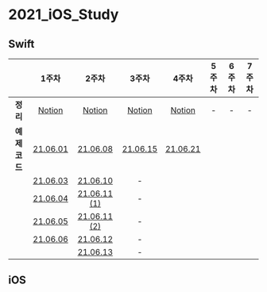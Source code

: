 # 2021_iOS_Study

## **Swift**
||1주차|2주차|3주차|4주차|5주차|6주차|7주차|
:--:|:--:|:--:|:--:|:--:|:--:|:--:|:--:|
|**정리**|[Notion](https://www.notion.so/1-38a1ba0d77b54f04be0f9b96ee274b10)|[Notion](https://www.notion.so/2-f9f98c050eff4cedb5312b404e18f8fe)|[Notion](https://www.notion.so/3-044f1e647a2747fca1308de8d49b3854)|[Notion](https://www.notion.so/4-430f2737f69542db93a8b614d54fd44f)|-|-|-|
|**예제 코드**|[21.06.01](https://github.com/skyqnaqna/2021_iOS_Study/blob/main/Swift/1week/0601.swift)|[21.06.08](https://github.com/skyqnaqna/2021_iOS_Study/blob/main/Swift/2week/0608.swift)|[21.06.15](https://github.com/skyqnaqna/2021_iOS_Study/blob/main/Swift/3week/0615.swift)|[21.06.21](https://github.com/skyqnaqna/2021_iOS_Study/blob/main/Swift/4week/0621.swift)|
||[21.06.03](https://github.com/skyqnaqna/2021_iOS_Study/blob/main/Swift/1week/0603.swift)|[21.06.10](https://github.com/skyqnaqna/2021_iOS_Study/blob/main/Swift/2week/0610.swift)|-|
||[21.06.04](https://github.com/skyqnaqna/2021_iOS_Study/blob/main/Swift/1week/0604.swift)|[21.06.11 (1)](https://github.com/skyqnaqna/2021_iOS_Study/blob/main/Swift/2week/0611-1.swift)|-|
||[21.06.05](https://github.com/skyqnaqna/2021_iOS_Study/blob/main/Swift/1week/0605.swift)|[21.06.11 (2)](https://github.com/skyqnaqna/2021_iOS_Study/blob/main/Swift/2week/0611-2.swift)|-|
||[21.06.06](https://github.com/skyqnaqna/2021_iOS_Study/blob/main/Swift/1week/0606.swift)|[21.06.12](https://github.com/skyqnaqna/2021_iOS_Study/blob/main/Swift/2week/0612.swift)|-|
|||[21.06.13](https://github.com/skyqnaqna/2021_iOS_Study/blob/main/Swift/2week/0613.swift)|-|


## **iOS**